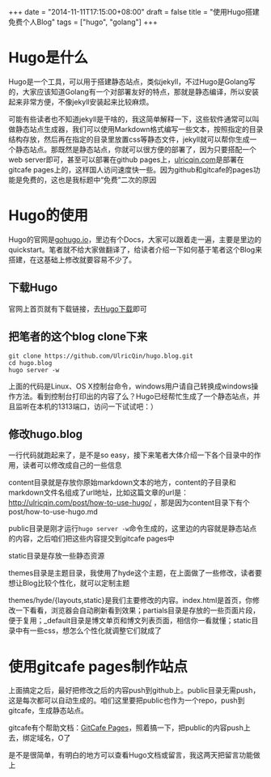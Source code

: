 +++
date = "2014-11-11T17:15:00+08:00"
draft = false
title = "使用Hugo搭建免费个人Blog"
tags = ["hugo", "golang"]
+++

# Hugo是什么

Hugo是一个工具，可以用于搭建静态站点，类似jekyll，不过Hugo是Golang写的，大家应该知道Golang有一个对部署友好的特点，那就是静态编译，所以安装起来非常方便，不像jekyll安装起来比较麻烦。

可能有些读者也不知道jekyll是干啥的，我这简单解释一下，这些软件通常可以叫做静态站点生成器，我们可以使用Markdown格式编写一些文本，按照指定的目录结构存放，然后再在指定的目录里放置css等静态文件，jekyll就可以帮你生成一个静态站点。那既然是静态站点，你就可以很方便的部署了，因为只要搭配一个web server即可，甚至可以部署在github pages上，[ulricqin.com](http://ulricqin.com)是部署在gitcafe pages上的，这样国人访问速度快一些。因为github和gitcafe的pages功能是免费的，这也是我标题中“免费”二次的原因

# Hugo的使用

Hugo的官网是[gohugo.io](http://gohugo.io/)，里边有个Docs，大家可以跟着走一遍，主要是里边的quickstart。笔者就不给大家做翻译了，给读者介绍一下如何基于笔者这个Blog来搭建，在这基础上修改就要容易不少了。

## 下载Hugo

官网上首页就有下载链接，去[Hugo下载](https://github.com/spf13/hugo/releases)即可

## 把笔者的这个blog clone下来

    git clone https://github.com/UlricQin/hugo.blog.git
    cd hugo.blog
    hugo server -w

上面的代码是Linux、OS X控制台命令，windows用户请自己转换成windows操作方法。看到控制台打印出的内容了么？Hugo已经帮忙生成了一个静态站点，并且监听在本机的1313端口，访问一下试试吧：）

## 修改hugo.blog

一行代码就跑起来了，是不是so easy，接下来笔者大体介绍一下各个目录中的作用，读者可以修改成自己的一些信息

content目录就是存放你原始markdown文本的地方，content的子目录和markdown文件名组成了url地址，比如这篇文章的url是：http://ulricqin.com/post/how-to-use-hugo/ ，那是因为content目录下有个post/how-to-use-hugo.md

public目录是刚才运行`hugo server -w`命令生成的，这里边的内容就是静态站点的内容，之后咱们把这些内容提交到gitcafe pages中

static目录是存放一些静态资源

themes目录是主题目录，我使用了hyde这个主题，在上面做了一些修改，读者要想让Blog比较个性化，就可以定制主题

themes/hyde/{layouts,static}是我们主要修改的内容。index.html是首页，你修改一下看看，浏览器会自动刷新看到效果；partials目录是存放的一些页面片段，便于复用；_default目录是博文单页和博文列表页面，相信你一看就懂；static目录中有一些css，想怎么个性化就调整它们就成了

# 使用gitcafe pages制作站点

上面搞定之后，最好把修改之后的内容push到github上。public目录无需push，这是每次都可以自动生成的。咱们这里要把public也作为一个repo，push到gitcafe，生成静态站点。

gitcafe有个帮助文档：[GitCafe Pages](https://gitcafe.com/GitCafe/Help/wiki/Pages-%E7%9B%B8%E5%85%B3%E5%B8%AE%E5%8A%A9#wiki)，照着搞一下，把public的内容push上去，绑定域名，O了

是不是很简单，有明白的地方可以查看Hugo文档或留言，我这两天把留言功能做上




